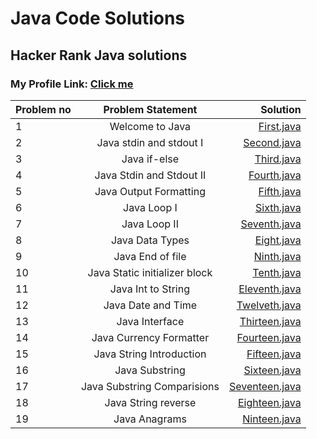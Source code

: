 # Java Code Solutions
## Hacker Rank Java solutions 
### My Profile Link: [Click me](https://www.hackerrank.com/singlar414)

| Problem no        | Problem Statement          | Solution |
| ------------- |:-------------:| -----:|
|  1| Welcome to Java | [First.java](https://github.com/rahulgupta1999/JavaCodeSolutions/blob/master/first.java) |
|  2| Java stdin and stdout I | [Second.java](https://github.com/rahulgupta1999/JavaCodeSolutions/blob/master/second.java) |
|  3| Java if-else  | [Third.java](https://github.com/rahulgupta1999/JavaCodeSolutions/blob/master/third.java) |
|  4| Java Stdin and Stdout II| [Fourth.java](https://github.com/rahulgupta1999/JavaCodeSolutions/blob/master/fourth.java) |
|  5| Java Output Formatting| [Fifth.java](https://github.com/rahulgupta1999/JavaCodeSolutions/blob/master/fifth.java) |
|  6| Java Loop I| [Sixth.java](https://github.com/rahulgupta1999/JavaCodeSolutions/blob/master/sixth.java) |
|  7| Java Loop II| [Seventh.java](https://github.com/rahulgupta1999/JavaCodeSolutions/blob/master/seventh.java) |
|  8| Java Data Types| [Eight.java](https://github.com/rahulgupta1999/JavaCodeSolutions/blob/master/eight.java) |
|  9| Java End of file| [Ninth.java](https://github.com/rahulgupta1999/JavaCodeSolutions/blob/master/ninth.java) |
|  10| Java Static initializer block| [Tenth.java](https://github.com/rahulgupta1999/JavaCodeSolutions/blob/master/tenth.java) |
|  11| Java Int to String| [Eleventh.java](https://github.com/rahulgupta1999/JavaCodeSolutions/blob/master/eleventh.java) |
|  12| Java Date and Time| [Twelveth.java](https://github.com/rahulgupta1999/JavaCodeSolutions/blob/master/twelveth.java) |
|  13| Java Interface| [Thirteen.java](https://github.com/rahulgupta1999/JavaCodeSolutions/blob/master/thirteen.java) |
|  14| Java Currency Formatter| [Fourteen.java](https://github.com/rahulgupta1999/JavaCodeSolutions/blob/master/fourteen.java) |
|  15| Java String Introduction| [Fifteen.java](https://github.com/rahulgupta1999/JavaCodeSolutions/blob/master/fifteen.java) |
|  16| Java Substring| [Sixteen.java](https://github.com/rahulgupta1999/JavaCodeSolutions/blob/master/sixteen.java) |
|  17| Java Substring Comparisions| [Seventeen.java](https://github.com/rahulgupta1999/JavaCodeSolutions/blob/master/seventeen.java) |
|  18| Java String reverse| [Eighteen.java](https://github.com/rahulgupta1999/JavaCodeSolutions/blob/master/eighteen.java) |
|  19| Java Anagrams| [Ninteen.java](https://github.com/rahulgupta1999/JavaCodeSolutions/blob/master/ninteen.java) |
